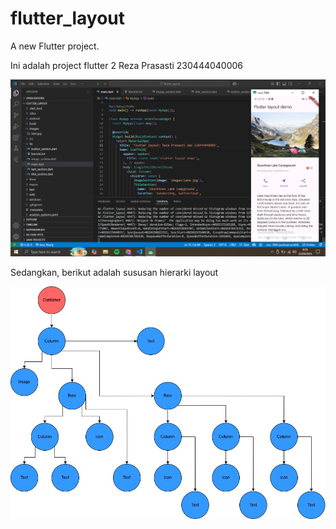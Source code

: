 # flutter_layout

A new Flutter project.

Ini adalah project flutter 2 Reza Prasasti 230444040006

![Hasil](images/hasil_reza.png)

Sedangkan, berikut adalah sususan hierarki layout

![layout](images/hierarki_layout_reza.jpg)
